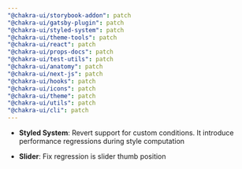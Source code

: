 ```yaml
---
"@chakra-ui/storybook-addon": patch
"@chakra-ui/gatsby-plugin": patch
"@chakra-ui/styled-system": patch
"@chakra-ui/theme-tools": patch
"@chakra-ui/react": patch
"@chakra-ui/props-docs": patch
"@chakra-ui/test-utils": patch
"@chakra-ui/anatomy": patch
"@chakra-ui/next-js": patch
"@chakra-ui/hooks": patch
"@chakra-ui/icons": patch
"@chakra-ui/theme": patch
"@chakra-ui/utils": patch
"@chakra-ui/cli": patch
---
```


- **Styled System**: Revert support for custom conditions. It introduce
  performance regressions during style computation

- **Slider**: Fix regression is slider thumb position
